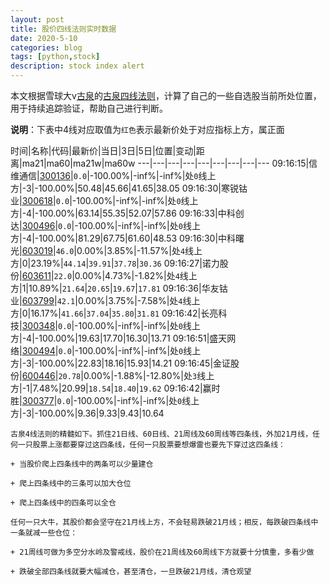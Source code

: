 ```yaml
---
layout: post
title: 股价四线法则实时数据
date: 2020-5-10
categories: blog
tags: [python,stock]
description: stock index alert
---
```



本文根据雪球大v[古泉](https://xueqiu.com/u/7148646888)的[古泉四线法则](https://xueqiu.com/7148646888/130498192)，计算了自己的一些自选股当前所处位置，用于持续追踪验证，帮助自己进行判断。

**说明**：下表中4线对应取值为`红色`表示最新价处于对应指标上方，属正面

时间|名称|代码|最新价|当日|3日|5日|位置|变动|距离|ma21|ma60|ma21w|ma60w
---|---|---|---|---|---|---|---|---
09:16:15|信维通信|[300136](https://xueqiu.com/S/SZ300136)|`0.0`|-100.00%|-inf%|-inf%|处`0`线上方|-3|-100.00%|50.48|45.66|41.65|38.05
09:16:30|寒锐钴业|[300618](https://xueqiu.com/S/SZ300618)|`0.0`|-100.00%|-inf%|-inf%|处`0`线上方|-4|-100.00%|63.14|55.35|52.07|57.86
09:16:33|中科创达|[300496](https://xueqiu.com/S/SZ300496)|`0.0`|-100.00%|-inf%|-inf%|处`0`线上方|-4|-100.00%|81.29|67.75|61.60|48.53
09:16:30|中科曙光|[603019](https://xueqiu.com/S/SH603019)|`46.0`|0.00%|3.85%|-11.57%|处`4`线上方|0|23.19%|`44.14`|`39.91`|`37.78`|`30.36`
09:16:27|诺力股份|[603611](https://xueqiu.com/S/SH603611)|`22.0`|0.00%|4.73%|-1.82%|处`4`线上方|1|10.89%|`21.64`|`20.65`|`19.67`|`17.81`
09:16:36|华友钴业|[603799](https://xueqiu.com/S/SH603799)|`42.1`|0.00%|3.75%|-7.58%|处`4`线上方|0|16.17%|`41.66`|`37.04`|`35.80`|`31.81`
09:16:42|长亮科技|[300348](https://xueqiu.com/S/SZ300348)|`0.0`|-100.00%|-inf%|-inf%|处`0`线上方|-4|-100.00%|19.63|17.70|16.30|13.71
09:16:51|盛天网络|[300494](https://xueqiu.com/S/SZ300494)|`0.0`|-100.00%|-inf%|-inf%|处`0`线上方|-3|-100.00%|22.83|18.16|15.93|14.21
09:16:45|金证股份|[600446](https://xueqiu.com/S/SH600446)|`20.78`|0.00%|-1.88%|-12.80%|处`3`线上方|-1|7.48%|20.99|`18.54`|`18.40`|`19.62`
09:16:42|赢时胜|[300377](https://xueqiu.com/S/SZ300377)|`0.0`|-100.00%|-inf%|-inf%|处`0`线上方|-3|-100.00%|9.36|9.33|9.43|10.64

```
古泉4线法则的精髓如下。抓住21日线、60日线、21周线及60周线等四条线，外加21月线，任何一只股票上涨都要穿过这四条线，任何一只股票要想爆雷也要先下穿过这四条线：

+ 当股价爬上四条线中的两条可以少量建仓

+ 爬上四条线中的三条可以加大仓位

+ 爬上四条线中的四条可以全仓

任何一只大牛，其股价都会坚守在21月线上方，不会轻易跌破21月线；相反，每跌破四条线中一条就减一些仓位：

+ 21周线可做为多空分水岭及警戒线，股价在21周线及60周线下方就要十分慎重，多看少做

+ 跌破全部四条线就要大幅减仓，甚至清仓，一旦跌破21月线，清仓观望
```